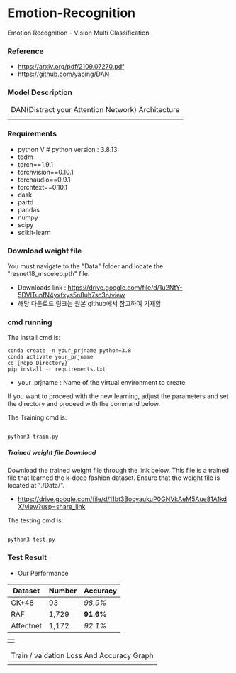 # Emotion-Recognition
Emotion Recognition - Vision Multi Classification 

### Reference
- https://arxiv.org/pdf/2109.07270.pdf
- https://github.com/yaoing/DAN


### Model Description 
<table>
    <thead>
        <tr>
            <td>DAN(Distract your Attention Network) Architecture</td>
        </tr>
    </thead>
    <tbody>
        <tr>
            <td><img src=""/></td>
        </tr>
    </tbody>
</table>



### Requirements
- python V  # python version : 3.8.13
- tqdm
- torch==1.9.1
- torchvision==0.10.1
- torchaudio==0.9.1
- torchtext==0.10.1
- dask
- partd
- pandas
- numpy
- scipy
- scikit-learn

### Download weight file
You must navigate to the "Data" folder and locate the "resnet18_msceleb.pth" file.
- Downloads link : https://drive.google.com/file/d/1u2NtY-5DVlTunfN4yxfxys5n8uh7sc3n/view
- 해당 다운로드 링크는 원본 github에서 참고하여 기재함

### cmd running

The install cmd is:
```
conda create -n your_prjname python=3.8
conda activate your_prjname
cd {Repo Directory}
pip install -r requirements.txt
```
- your_prjname : Name of the virtual environment to create

If you want to proceed with the new learning, adjust the parameters and set the directory and proceed with the command below.

The Training cmd is:
```

python3 train.py 

```


##### Trained weight file Download 
Download the trained weight file through the link below.
This file is a trained file that learned the k-deep fashion dataset.
Ensure that the weight file is located at "./Data/".
- https://drive.google.com/file/d/11bt3BocyaukuP0GNVkAeM5Aue81A1kdX/view?usp=share_link




The testing cmd is: 
```

python3 test.py 

```

### Test Result
- Our Performance

|Dataset|Number|Accuracy|
|---|---|---|
|CK+48|93|*98.9%*|
|RAF|1,729|**91.6%**|
|Affectnet|1,172|*92.1%*|

<table>
    </thead>
    <tbody>
        <tr>
            <td><img src=""/></td>
        </tr>
    </tbody>
</table>

<table>
    <thead>
        <tr>
            <td>Train / vaidation Loss And Accuracy Graph</td>
        </tr>
    </thead>
    <tbody>
        <tr>
            <td><img src=""/></td>
        </tr>
    </tbody>
</table>
